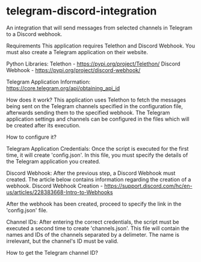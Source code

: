 # telegram-discord-integration
An integration that will send messages from selected channels in Telegram to a Discord webhook.

Requirements
This application requires Telethon and Discord Webhook. You must also create a Telegram application on their website. 

Python Libraries:
Telethon - https://pypi.org/project/Telethon/
Discord Webhook - https://pypi.org/project/discord-webhook/

Telegram Application Information:
https://core.telegram.org/api/obtaining_api_id

How does it work?
This application uses Telethon to fetch the messages being sent on the Telegram channels specified in the configuration file, afterwards sending them to the specified webhook. The Telegram application settings and channels can be configured in the files which will be created after its execution.

How to configure it?

Telegram Application Credentials:
Once the script is executed for the first time, it will create 'config.json'. In this file, you must specify the details of the Telegram application you created.

Discord Webhook:
After the previous step, a Discord Webhook must created. The article below contains information regarding the creation of a webhook.
Discord Webhook Creation - https://support.discord.com/hc/en-us/articles/228383668-Intro-to-Webhooks

After the webhook has been created, proceed to specify the link in the 'config.json' file.


Channel IDs:
After entering the correct credentials, the script must be executed a second time to create 'channels.json'. This file will contain the names and IDs of the channels separated by a delimeter. The name is irrelevant, but the channel's ID must be valid.

How to get the Telegram channel ID?

